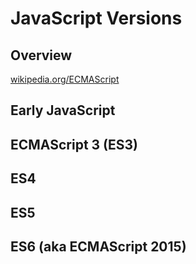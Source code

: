 # JavaScript Versions

## Overview
[wikipedia.org/ECMAScript](https://en.wikipedia.org/wiki/ECMAScript)

## Early JavaScript

## ECMAScript 3 (ES3)

## ES4

## ES5

## ES6 (aka ECMAScript 2015)
